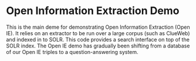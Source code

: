 # Open Information Extraction Demo

This is the main deme for demonstrating Open Information Extraction (Open IE).
It relies on an extractor to be run over a large corpus (such as ClueWeb) and
indexed in to SOLR.  This code provides a search interface on top of the SOLR
index.  The Open IE demo has gradually been shifting from a database of our
Open IE triples to a question-answering system.
